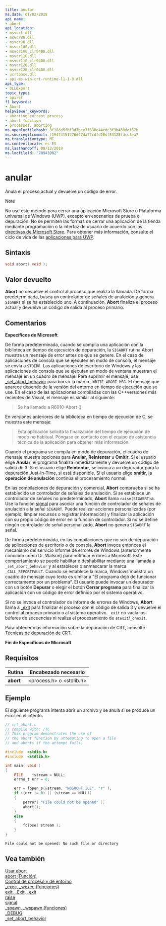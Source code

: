```yaml
---
title: anular
ms.date: 01/02/2018
api_name:
- abort
api_location:
- msvcrt.dll
- msvcr80.dll
- msvcr90.dll
- msvcr100.dll
- msvcr100_clr0400.dll
- msvcr110.dll
- msvcr110_clr0400.dll
- msvcr120.dll
- msvcr120_clr0400.dll
- ucrtbase.dll
- api-ms-win-crt-runtime-l1-1-0.dll
api_type:
- DLLExport
topic_type:
- apiref
f1_keywords:
- Abort
helpviewer_keywords:
- aborting current process
- abort function
- processes, aborting
ms.openlocfilehash: 3f183d6fbf9d7bce7f638e44cdc3f3b450def57b
ms.sourcegitcommit: f19474151276d47da77cdfd20df53128fdcc3ea7
ms.translationtype: MT
ms.contentlocale: es-ES
ms.lasthandoff: 09/12/2019
ms.locfileid: "70943982"
---
```

# <a name="abort"></a>anular

Anula el proceso actual y devuelve un código de error.

> [!NOTE]
> No use este método para cerrar una aplicación Microsoft Store o Plataforma universal de Windows (UWP), excepto en escenarios de prueba o depuración. No se permiten las formas de cerrar una aplicación de la tienda mediante programación o la interfaz de usuario de acuerdo con las [directivas de Microsoft Store](/legal/windows/agreements/store-policies). Para obtener más información, consulte el ciclo de vida de las [aplicaciones para UWP](/windows/uwp/launch-resume/app-lifecycle).

## <a name="syntax"></a>Sintaxis

```C
void abort( void );
```

## <a name="return-value"></a>Valor devuelto

**Abort** no devuelve el control al proceso que realiza la llamada. De forma predeterminada, busca un controlador de señales de anulación y genera `SIGABRT` si se ha establecido uno. A continuación, **Abort** finaliza el proceso actual y devuelve un código de salida al proceso primario.

## <a name="remarks"></a>Comentarios

**Específicos de Microsoft**

De forma predeterminada, cuando se compila una aplicación con la biblioteca en tiempo de ejecución de depuración, la `SIGABRT` rutina Abort muestra un mensaje de error antes de que se genere. En el caso de aplicaciones de consola que se ejecuten en modo de consola, el mensaje se envía a `STDERR`. Las aplicaciones de escritorio de Windows y las aplicaciones de consola que se ejecutan en modo de ventana muestran el mensaje en un cuadro de mensaje. Para suprimir el mensaje, use [_set_abort_behavior](set-abort-behavior.md) para borrar la marca `_WRITE_ABORT_MSG`. El mensaje que aparece depende de la versión del entorno en tiempo de ejecución que se use. En el caso de las aplicaciones compiladas con las C++versiones más recientes de Visual, el mensaje es similar al siguiente:

> Se ha llamado a R6010-Abort ()

En versiones anteriores de la biblioteca en tiempo de ejecución de C, se muestra este mensaje:

> Esta aplicación solicitó la finalización del tiempo de ejecución de modo no habitual. Póngase en contacto con el equipo de asistencia técnica de la aplicación para obtener más información.

Cuando el programa se compila en modo de depuración, el cuadro de mensaje muestra opciones para **Anular**, **Reintentar** u **Omitir**. Si el usuario elige **Anular**, el programa finaliza inmediatamente y devuelve un código de salida de 3. Si el usuario elige **Reintentar**, se invoca a un depurador para la depuración Just-In-Time, si está disponible. Si el usuario elige **omitir**, la **operación de anulación** continúa el procesamiento normal.

En las compilaciones de depuración y comercial, **Abort** comprueba si se ha establecido un controlador de señales de anulación. Si se establece un controlador de señales no predeterminado, **Abort** llama `raise(SIGABRT)`a. Use la función [signal](signal.md) para asociar una función de controlador de señales de anulación a la señal `SIGABRT`. Puede realizar acciones personalizadas (por ejemplo, limpiar recursos o registrar información) y finalizar la aplicación con su propio código de error en la función de controlador. Si no se define ningún controlador de señal personalizado, **Abort** no genera `SIGABRT` la señal.

De forma predeterminada, en las compilaciones que no son de depuración de aplicaciones de escritorio o de consola, **Abort** invoca entonces el mecanismo del servicio informe de errores de Windows (anteriormente conocido como Dr. Watson) para notificar errores a Microsoft. Este comportamiento se puede habilitar o deshabilitar mediante una llamada a `_set_abort_behavior` y al establecer o enmascarar la marca `_CALL_REPORTFAULT`. Cuando se establece la marca, Windows muestra un cuadro de mensaje cuyo texto es similar a "El programa dejó de funcionar correctamente por un problema". El usuario puede invocar un depurador con un botón **Depurar** o elegir el botón **Cerrar programa** para finalizar la aplicación con un código de error definido por el sistema operativo.

Si no se invoca el controlador de informe de errores de Windows, **Abort** llama a [_exit](exit-exit-exit.md) para finalizar el proceso con el código de salida 3 y devuelve el control al proceso primario o al sistema operativo. `_exit` no vacía los búferes de secuencias ni realiza el procesamiento de `atexit`/`_onexit`.

Para obtener más información sobre la depuración de CRT, consulte [Técnicas de depuración de CRT](/visualstudio/debugger/crt-debugging-techniques).

**Fin de Específicos de Microsoft**

## <a name="requirements"></a>Requisitos

|Rutina|Encabezado necesario|
|-------------|---------------------|
|**abort**|\<process.h> o \<stdlib.h>|

## <a name="example"></a>Ejemplo

El siguiente programa intenta abrir un archivo y se anula si se produce un error en el intento.

```C
// crt_abort.c
// compile with: /TC
// This program demonstrates the use of
// the abort function by attempting to open a file
// and aborts if the attempt fails.

#include  <stdio.h>
#include  <stdlib.h>

int main( void )
{
    FILE    *stream = NULL;
    errno_t err = 0;

    err = fopen_s(&stream, "NOSUCHF.ILE", "r" );
    if ((err != 0) || (stream == NULL))
    {
        perror( "File could not be opened" );
        abort();
    }
    else
    {
        fclose( stream );
    }
}
```

```Output
File could not be opened: No such file or directory
```

## <a name="see-also"></a>Vea también

[Usar abort](../../cpp/using-abort.md)<br/>
[abort (Función)](../../c-language/abort-function-c.md)<br/>
[Control de proceso y de entorno](../../c-runtime-library/process-and-environment-control.md)<br/>
[_exec, _wexec (funciones)](../../c-runtime-library/exec-wexec-functions.md)<br/>
[exit, _Exit, _exit](exit-exit-exit.md)<br/>
[raise](raise.md)<br/>
[signal](signal.md)<br/>
[_spawn, _wspawn (funciones)](../../c-runtime-library/spawn-wspawn-functions.md)<br/>
[_DEBUG](../../c-runtime-library/debug.md)<br/>
[_set_abort_behavior](set-abort-behavior.md)